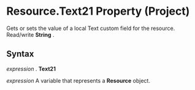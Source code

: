 
# Resource.Text21 Property (Project)

Gets or sets the value of a local Text custom field for the resource. Read/write  **String** .


## Syntax

 _expression_ . **Text21**

 _expression_ A variable that represents a **Resource** object.

